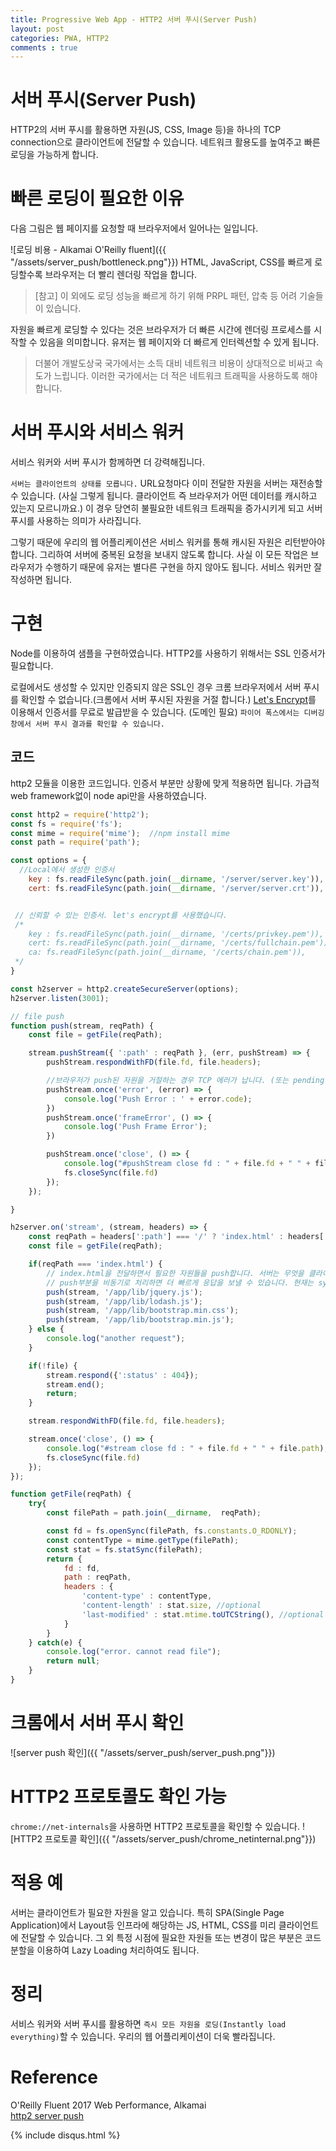 ```yaml
---
title: Progressive Web App - HTTP2 서버 푸시(Server Push)
layout: post
categories: PWA, HTTP2
comments : true
---
```

# 서버 푸시(Server Push)
HTTP2의 서버 푸시를 활용하면 자원(JS, CSS, Image 등)을 하나의 TCP connection으로 클라이언트에 전달할 수 있습니다. 네트워크 활용도를 높여주고 빠른 로딩을 가능하게 합니다.

# 빠른 로딩이 필요한 이유
다음 그림은 웹 페이지를 요청할 때 브라우저에서 일어나는 일입니다.

![로딩 비용 - Alkamai O'Reilly fluent]({{ "/assets/server_push/bottleneck.png"}})
HTML, JavaScript, CSS를 빠르게 로딩할수록 브라우저는 더 빨리 렌더링 작업을 합니다.
> [참고] 이 외에도 로딩 성능을 빠르게 하기 위해 PRPL 패턴, 압축 등 어려 기술들이 있습니다.

자원을 빠르게 로딩할 수 있다는 것은 브라우저가 더 빠른 시간에 렌더링 프로세스를 시작할 수 있음을 의미합니다. 유저는 웹 페이지와 더 빠르게 인터렉션할 수 있게 됩니다.

> 더불어 개발도상국 국가에서는 소득 대비 네트워크 비용이 상대적으로 비싸고 속도가 느립니다. 이러한 국가에서는 더 적은 네트워크 트래픽을 사용하도록 해야합니다.

# 서버 푸시와 서비스 워커
서비스 워커와 서버 푸시가 함께하면 더 강력해집니다.

`서버는 클라이언트의 상태를 모릅니다.` URL요청마다 이미 전달한 자원을 서버는 재전송할 수 있습니다. (사실 그렇게 됩니다. 클라이언트 즉 브라우저가 어떤 데이터를 캐시하고 있는지 모르니까요.)
이 경우 당연히 불필요한 네트워크 트래픽을 증가시키게 되고 서버 푸시를 사용하는 의미가 사라집니다.  


그렇기 때문에 우리의 웹 어플리케이션은 서비스 워커를 통해 캐시된 자원은 리턴받아야 합니다. 그리하여 서버에 중복된 요청을 보내지 않도록 합니다.
사실 이 모든 작업은 브라우저가 수행하기 때문에 유저는 별다른 구현을 하지 않아도 됩니다. 서비스 워커만 잘 작성하면 됩니다.

# 구현
Node를 이용하여 샘플을 구현하였습니다. HTTP2를 사용하기 위해서는 SSL 인증서가 필요합니다.

로컬에서도 생성할 수 있지만 인증되지 않은 SSL인 경우 크롬 브라우저에서 서버 푸시를 확인할 수 없습니다.(크롬에서 서버 푸시된 자원을 거절 합니다.)
[Let's Encrypt](https://letsencrypt.org/getting-started/])를 이용해서 인증서를 무료로 발급받을 수 있습니다. (도메인 필요)
`파이어 폭스에서는 디버깅 창에서 서버 푸시 결과를 확인할 수 있습니다.`

## 코드
http2 모듈을 이용한 코드입니다. 인증서 부분만 상황에 맞게 적용하면 됩니다. 가급적 web framework없이 node api만을 사용하였습니다.

```JavaScript
const http2 = require('http2');
const fs = require('fs');
const mime = require('mime');  //npm install mime  
const path = require('path');

const options = {
  //Local에서 생성한 인증서
    key : fs.readFileSync(path.join(__dirname, '/server/server.key')),
    cert: fs.readFileSync(path.join(__dirname, '/server/server.crt')),


 // 신뢰할 수 있는 인증서. let's encrypt를 사용했습니다.
 /*
    key : fs.readFileSync(path.join(__dirname, '/certs/privkey.pem')),
    cert: fs.readFileSync(path.join(__dirname, '/certs/fullchain.pem')),
    ca: fs.readFileSync(path.join(__dirname, '/certs/chain.pem')),
 */
}

const h2server = http2.createSecureServer(options);
h2server.listen(3001);

// file push
function push(stream, reqPath) {
    const file = getFile(reqPath);

    stream.pushStream({ ':path' : reqPath }, (err, pushStream) => {
        pushStream.respondWithFD(file.fd, file.headers);

        //브라우저가 push된 자원을 거절하는 경우 TCP 에러가 납니다. (또는 pending 현상) 확실한 해결법은 찾지 못 했습니다.
        pushStream.once('error', (error) => {
            console.log('Push Error : ' + error.code);
        })
        pushStream.once('frameError', () => {
            console.log('Push Frame Error');
        })

        pushStream.once('close', () => {
            console.log("#pushStream close fd : " + file.fd + " " + file.path);
            fs.closeSync(file.fd)
        });
    });

}

h2server.on('stream', (stream, headers) => {
    const reqPath = headers[':path'] === '/' ? 'index.html' : headers[':path'];
    const file = getFile(reqPath);

    if(reqPath === 'index.html') {
        // index.html을 전달하면서 필요한 자원들을 push합니다. 서버는 무엇을 클라이언트에 전달할지 알고 있어야합니다.
        // push부분을 비동기로 처리하면 더 빠르게 응답을 보낼 수 있습니다. 현재는 sync로 구현
        push(stream, '/app/lib/jquery.js');
        push(stream, '/app/lib/lodash.js');
        push(stream, '/app/lib/bootstrap.min.css');
        push(stream, '/app/lib/bootstrap.min.js');
    } else {
        console.log("another request");
    }

    if(!file) {
        stream.respond({':status' : 404});
        stream.end();
        return;
    }

    stream.respondWithFD(file.fd, file.headers);

    stream.once('close', () => {
        console.log("#stream close fd : " + file.fd + " " + file.path);
        fs.closeSync(file.fd)
    });
});

function getFile(reqPath) {
    try{
        const filePath = path.join(__dirname,  reqPath);

        const fd = fs.openSync(filePath, fs.constants.O_RDONLY);
        const contentType = mime.getType(filePath);
        const stat = fs.statSync(filePath);
        return {
            fd : fd,
            path : reqPath,
            headers : {
                'content-type' : contentType,
                'content-length' : stat.size, //optional
                'last-modified' : stat.mtime.toUTCString(), //optional
            }
        }
    } catch(e) {
        console.log("error. cannot read file");
        return null;
    }
}
```

# 크롬에서 서버 푸시 확인
![server push 확인]({{ "/assets/server_push/server_push.png"}})

# HTTP2 프로토콜도 확인 가능
`chrome://net-internals`을 사용하면 HTTP2 프로토콜을 확인할 수 있습니다.
![HTTP2 프로토콜 확인]({{ "/assets/server_push/chrome_netinternal.png"}})

# 적용 예
서버는 클라이언트가 필요한 자원을 알고 있습니다. 특히 SPA(Single Page Application)에서 Layout등 인프라에 해당하는 JS, HTML, CSS를 미리 클라이언트에 전달할 수 있습니다. 그 외 특정 시점에 필요한 자원들 또는 변경이 많은 부분은 코드 분할을 이용하여 Lazy Loading 처리하여도 됩니다.

# 정리
서비스 워커와 서버 푸시를 활용하면 `즉시 모든 자원을 로딩(Instantly load everything)`할 수 있습니다. 우리의 웹 어플리케이션이 더욱 빨라집니다.

# Reference
O'Reilly Fluent 2017 Web Performance, Alkamai  
[http2 server push](https://www.smashingmagazine.com/2017/04/guide-http2-server-push/)

{% include disqus.html %}
